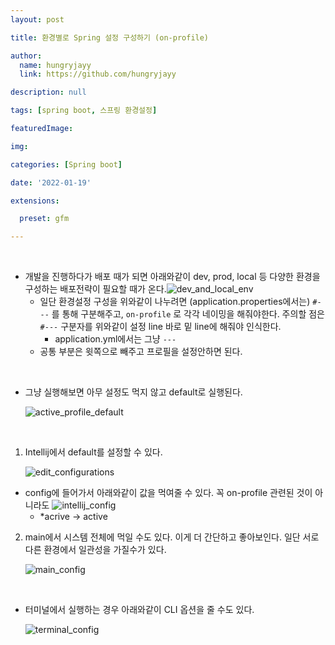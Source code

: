 ```yaml
---
layout: post

title: 환경별로 Spring 설정 구성하기 (on-profile)

author: 
  name: hungryjayy
  link: https://github.com/hungryjayy

description: null

tags: [spring boot, 스프링 환경설정]

featuredImage: 

img: 

categories: [Spring boot]

date: '2022-01-19'

extensions:

  preset: gfm

---
```


<br>

* 개발을 진행하다가 배포 때가 되면 아래와같이 dev, prod, local 등 다양한 환경을 구성하는 배포전략이 필요할 때가 온다.![dev_and_local_env](https://hungryjayy.github.io/assets/img/Spring_Boot/dev_and_local_env.png)
  * 일단 환경설정 구성을 위와같이 나누려면 (application.properties에서는) `#---` 를 통해 구분해주고, `on-profile` 로 각각 네이밍을 해줘야한다. 주의할 점은 `#---` 구분자를 위와같이 설정 line 바로 밑 line에 해줘야 인식한다.
    * application.yml에서는 그냥 `---`
  * 공통 부분은 윗쪽으로 빼주고 프로필을 설정안하면 된다.

<br>

* 그냥 실행해보면 아무 설정도 먹지 않고 default로 실행된다.

  ![active_profile_default](https://hungryjayy.github.io/assets/img/Spring_Boot/active_profile_default.png)

<Br>

1. Intellij에서 default를 설정할 수 있다.

   ![edit_configurations](https://hungryjayy.github.io/assets/img/Spring_Boot/edit_configurations.png)

* config에 들어가서 아래와같이 값을 먹여줄 수 있다. 꼭 on-profile 관련된 것이 아니라도 ![intellij_config](https://hungryjayy.github.io/assets/img/Spring_Boot/intellij_config.png)
  * *acrive -> active

2. main에서 시스템 전체에 먹일 수도 있다. 이게 더 간단하고 좋아보인다. 일단 서로 다른 환경에서 일관성을 가질수가 있다.

   ![main_config](https://hungryjayy.github.io/assets/img/Spring_Boot/main_config.png)

<br>

* 터미널에서 실행하는 경우 아래와같이 CLI 옵션을 줄 수도 있다.

  ![terminal_config](https://hungryjayy.github.io/assets/img/Spring_Boot/terminal_config.png)

<br><br>